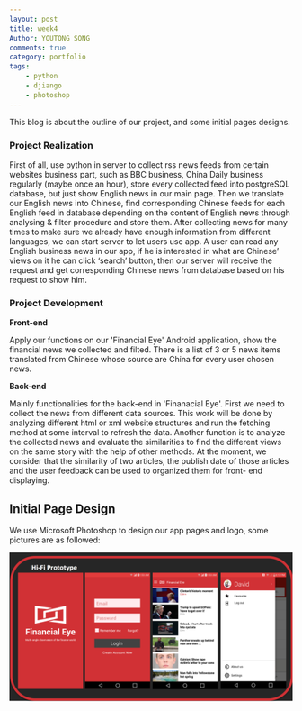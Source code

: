 ```yaml
---
layout: post
title: week4 
Author: YOUTONG SONG
comments: true
category: portfolio
tags:
    - python
    - djiango
    - photoshop
---
```


This blog is about the outline of our project, and some initial pages designs. 

### Project Realization  ###


First of all, use python in server to collect rss news feeds from certain websites business part, such as BBC business, China Daily business regularly (maybe once an hour), store every collected feed into postgreSQL database, but just show English news in our main page. Then we translate our English news into Chinese, find corresponding Chinese feeds for each English feed in database depending on the content of English news through analysing & filter procedure and store them.
After collecting news for many times to make sure we already have enough information from different languages, we can start server to let users use app. A user can read any English business news in our app, if he is interested in what are Chinese’ views on it he can click ‘search’ button, then our server will receive the request and get corresponding Chinese news from database based on his request to show him.


###  Project Development ###

**Front-end**

Apply our functions on our 'Financial Eye' Android application, show the financial news we collected and filted. There is a list of 3 or 5 news items translated from Chinese whose source are China for every user chosen news. 

**Back-end**
 
 Mainly functionalities for the back-end in 'Finanacial Eye'. First we need to collect the news from different data sources. This work will be done by analyzing different html or xml website structures and run the fetching method at some interval to refresh the data. Another function is to analyze the collected news and evaluate the similarities to find the different views on the same story with the help of other methods. At the moment, we consider that the similarity of two articles, the publish date of those articles and the user feedback can be used to organized them for front- end displaying.


## Initial Page Design ##

We use Microsoft Photoshop to design our app pages and logo, some pictures are as followed:  

<img src="/assets/page design.png" width="700px" />





